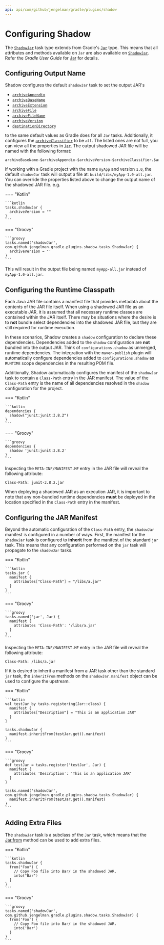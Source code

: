 ```yaml
---
api: api/com/github/jengelman/gradle/plugins/shadow
---
```


# Configuring Shadow

The [`ShadowJar`](../api/shadow/com.github.jengelman.gradle.plugins.shadow.tasks/-shadow-jar/index.html) task type extends from Gradle's
[`Jar`](https://docs.gradle.org/current/dsl/org.gradle.api.tasks.bundling.Jar.html) type.
This means that all attributes and methods available on `Jar` are also available on
[`ShadowJar`](../api/shadow/com.github.jengelman.gradle.plugins.shadow.tasks/-shadow-jar/index.html).
Refer the _Gradle User Guide_ for [Jar](https://docs.gradle.org/current/dsl/org.gradle.api.tasks.bundling.Jar.html) for
details.

## Configuring Output Name

Shadow configures the default `shadowJar` task to set the output JAR's

- [`archiveAppendix`](https://docs.gradle.org/current/dsl/org.gradle.api.tasks.bundling.Jar.html#org.gradle.api.tasks.bundling.Jar:archiveAppendix)
- [`archiveBaseName`](https://docs.gradle.org/current/dsl/org.gradle.api.tasks.bundling.Jar.html#org.gradle.api.tasks.bundling.Jar:archiveBaseName)
- [`archiveExtension`](https://docs.gradle.org/current/dsl/org.gradle.jvm.tasks.Jar.html#org.gradle.jvm.tasks.Jar:archiveExtension)
- [`archiveFile`](https://docs.gradle.org/current/dsl/org.gradle.jvm.tasks.Jar.html#org.gradle.jvm.tasks.Jar:archiveFile)
- [`archiveFileName`](https://docs.gradle.org/current/dsl/org.gradle.jvm.tasks.Jar.html#org.gradle.jvm.tasks.Jar:archiveFileName)
- [`archiveVersion`](https://docs.gradle.org/current/dsl/org.gradle.jvm.tasks.Jar.html#org.gradle.jvm.tasks.Jar:archiveVersion)
- [`destinationDirectory`](https://docs.gradle.org/current/dsl/org.gradle.jvm.tasks.Jar.html#org.gradle.jvm.tasks.Jar:destinationDirectory)

to the same default values as Gradle does for all `Jar` tasks.
Additionally, it configures the
[`archiveClassifier`](https://docs.gradle.org/current/dsl/org.gradle.api.tasks.bundling.Jar.html#org.gradle.api.tasks.bundling.Jar:archiveClassifier)
to be `all`. The listed ones are not full, you can view all the properties in 
[`Jar`](https://docs.gradle.org/current/dsl/org.gradle.api.tasks.bundling.Jar.html).
The output shadowed JAR file will be named with the following format:

```
archiveBaseName-$archiveAppendix-$archiveVersion-$archiveClassifier.$archiveExtension
```

If working with a Gradle project with the name `myApp` and version `1.0`, the default `shadowJar` task will output a
file at: `build/libs/myApp-1.0-all.jar`. You can override the properties listed above to change the output name of the 
shadowed JAR file. e.g.

=== "Kotlin"

    ```kotlin
    tasks.shadowJar {
      archiveVersion = ""
    }
    ```

=== "Groovy"

    ```groovy
    tasks.named('shadowJar', com.github.jengelman.gradle.plugins.shadow.tasks.ShadowJar) {
      archiveVersion = ''
    }
    ```

This will result in the output file being named `myApp-all.jar` instead of `myApp-1.0-all.jar`.


## Configuring the Runtime Classpath

Each Java JAR file contains a manifest file that provides metadata about the contents of the JAR file itself.
When using a shadowed JAR file as an executable JAR, it is assumed that all necessary runtime classes are contained
within the JAR itself.
There may be situations where the desire is to **not** bundle select dependencies into the shadowed JAR file, but
they are still required for runtime execution.

In these scenarios, Shadow creates a `shadow` configuration to declare these dependencies.
Dependencies added to the `shadow` configuration are **not** bundled into the output JAR.
Think of `configurations.shadow` as unmerged, runtime dependencies.
The integration with the `maven-publish` plugin will automatically configure dependencies added
to `configurations.shadow` as `RUNTIME` scope dependencies in the resulting POM file.

Additionally, Shadow automatically configures the manifest of the `shadowJar` task to contain a `Class-Path` entry
in the JAR manifest.
The value of the `Class-Path` entry is the name of all dependencies resolved in the `shadow` configuration
for the project.

=== "Kotlin"

    ```kotlin
    dependencies {
      shadow("junit:junit:3.8.2")
    }
    ```

=== "Groovy"

    ```groovy
    dependencies {
      shadow 'junit:junit:3.8.2'
    }
    ```

Inspecting the `META-INF/MANIFEST.MF` entry in the JAR file will reveal the following attribute:

```property
Class-Path: junit-3.8.2.jar
```

When deploying a shadowed JAR as an execution JAR, it is important to note that any non-bundled runtime dependencies
**must** be deployed in the location specified in the `Class-Path` entry in the manifest.

## Configuring the JAR Manifest

Beyond the automatic configuration of the `Class-Path` entry, the `shadowJar` manifest is configured in a number of ways.
First, the manifest for the `shadowJar` task is configured to __inherit__ from the manifest of the standard `jar` task.
This means that any configuration performed on the `jar` task will propagate to the `shadowJar` tasks.

=== "Kotlin"

    ```kotlin
    tasks.jar {
      manifest {
        attributes["Class-Path"] = "/libs/a.jar"
      }
    }
    ```

=== "Groovy"

    ```groovy
    tasks.named('jar', Jar) {
      manifest {
        attributes 'Class-Path': '/libs/a.jar'
      }
    }
    ```

Inspecting the `META-INF/MANIFEST.MF` entry in the JAR file will reveal the following attribute:

```property
Class-Path: /libs/a.jar
```

If it is desired to inherit a manifest from a JAR task other than the standard `jar` task, the `inheritFrom` methods
on the `shadowJar.manifest` object can be used to configure the upstream.

=== "Kotlin"

    ```kotlin
    val testJar by tasks.registering(Jar::class) {
      manifest {
        attributes["Description"] = "This is an application JAR"
      }
    }

    tasks.shadowJar {
      manifest.inheritFrom(testJar.get().manifest)
    }
    ```

=== "Groovy"

    ```groovy
    def testJar = tasks.register('testJar', Jar) {
      manifest {
        attributes 'Description': 'This is an application JAR'
      }
    }

    tasks.named('shadowJar', com.github.jengelman.gradle.plugins.shadow.tasks.ShadowJar) {
      manifest.inheritFrom(testJar.get().manifest)
    }
    ```

## Adding Extra Files

The `shadowJar` task is a subclass of the `Jar` task, which means that the 
[Jar.from](https://docs.gradle.org/current/dsl/org.gradle.jvm.tasks.Jar.html#org.gradle.jvm.tasks.Jar:from(java.lang.Object,%20org.gradle.api.Action)) 
method can be used to add extra files.

=== "Kotlin"

    ```kotlin
    tasks.shadowJar {
      from("Foo") {
        // Copy Foo file into Bar/ in the shadowed JAR.
        into("Bar")
      }
    }
    ```

=== "Groovy"

    ```groovy
    tasks.named('shadowJar', com.github.jengelman.gradle.plugins.shadow.tasks.ShadowJar) {
      from('Foo') {
        // Copy Foo file into Bar/ in the shadowed JAR.
        into('Bar')
      }
    }
    ```
